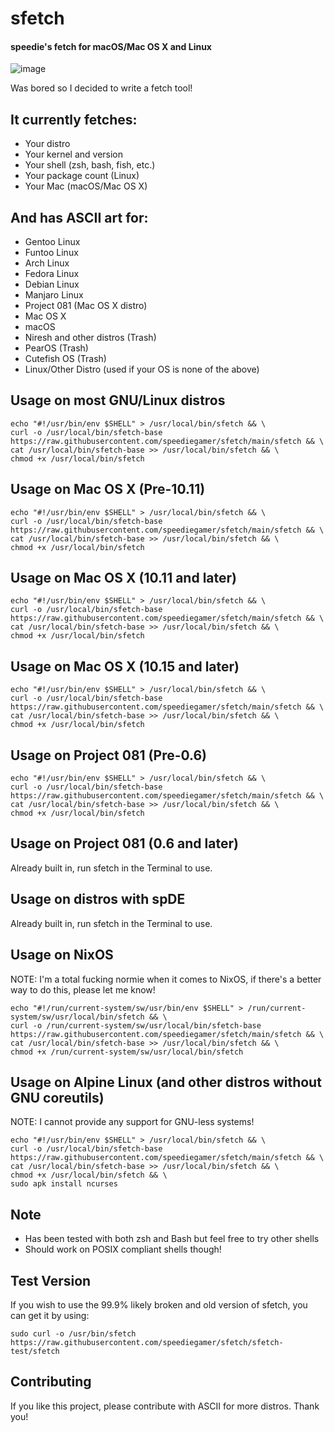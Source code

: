 # sfetch
#### speedie's fetch for macOS/Mac OS X and Linux

![image](https://user-images.githubusercontent.com/71722170/156442168-6a99c710-cf0f-4877-ba3f-f6806c5e0364.png)

Was bored so I decided to write a fetch tool! 

## It currently fetches:
- Your distro
- Your kernel and version
- Your shell (zsh, bash, fish, etc.)
- Your package count (Linux)
- Your Mac (macOS/Mac OS X)

## And has ASCII art for:
- Gentoo Linux
- Funtoo Linux
- Arch Linux
- Fedora Linux
- Debian Linux
- Manjaro Linux
- Project 081 (Mac OS X distro)
- Mac OS X
- macOS
- Niresh and other distros (Trash)
- PearOS (Trash)
- Cutefish OS (Trash)
- Linux/Other Distro (used if your OS is none of the above)

## Usage on most GNU/Linux distros

    echo "#!/usr/bin/env $SHELL" > /usr/local/bin/sfetch && \ 
    curl -o /usr/local/bin/sfetch-base https://raw.githubusercontent.com/speediegamer/sfetch/main/sfetch && \
    cat /usr/local/bin/sfetch-base >> /usr/local/bin/sfetch && \
    chmod +x /usr/local/bin/sfetch

## Usage on Mac OS X (Pre-10.11)

    echo "#!/usr/bin/env $SHELL" > /usr/local/bin/sfetch && \ 
    curl -o /usr/local/bin/sfetch-base https://raw.githubusercontent.com/speediegamer/sfetch/main/sfetch && \
    cat /usr/local/bin/sfetch-base >> /usr/local/bin/sfetch && \
    chmod +x /usr/local/bin/sfetch

## Usage on Mac OS X (10.11 and later)

    echo "#!/usr/bin/env $SHELL" > /usr/local/bin/sfetch && \ 
    curl -o /usr/local/bin/sfetch-base https://raw.githubusercontent.com/speediegamer/sfetch/main/sfetch && \
    cat /usr/local/bin/sfetch-base >> /usr/local/bin/sfetch && \
    chmod +x /usr/local/bin/sfetch

## Usage on Mac OS X (10.15 and later)

    echo "#!/usr/bin/env $SHELL" > /usr/local/bin/sfetch && \ 
    curl -o /usr/local/bin/sfetch-base https://raw.githubusercontent.com/speediegamer/sfetch/main/sfetch && \
    cat /usr/local/bin/sfetch-base >> /usr/local/bin/sfetch && \
    chmod +x /usr/local/bin/sfetch

## Usage on Project 081 (Pre-0.6)

    echo "#!/usr/bin/env $SHELL" > /usr/local/bin/sfetch && \ 
    curl -o /usr/local/bin/sfetch-base https://raw.githubusercontent.com/speediegamer/sfetch/main/sfetch && \
    cat /usr/local/bin/sfetch-base >> /usr/local/bin/sfetch && \
    chmod +x /usr/local/bin/sfetch

## Usage on Project 081 (0.6 and later)
Already built in, run sfetch in the Terminal to use.

## Usage on distros with spDE
Already built in, run sfetch in the Terminal to use.

## Usage on NixOS
NOTE: I'm a total fucking normie when it comes to NixOS, if there's a better way to do this, please let me know!

    echo "#!/run/current-system/sw/usr/bin/env $SHELL" > /run/current-system/sw/usr/local/bin/sfetch && \
    curl -o /run/current-system/sw/usr/local/bin/sfetch-base https://raw.githubusercontent.com/speediegamer/sfetch/main/sfetch && \
    cat /usr/local/bin/sfetch-base >> /usr/local/bin/sfetch && \
    chmod +x /run/current-system/sw/usr/local/bin/sfetch

## Usage on Alpine Linux (and other distros without GNU coreutils)
NOTE: I cannot provide any support for GNU-less systems!

    echo "#!/usr/bin/env $SHELL" > /usr/local/bin/sfetch && \ 
    curl -o /usr/local/bin/sfetch-base https://raw.githubusercontent.com/speediegamer/sfetch/main/sfetch && \
    cat /usr/local/bin/sfetch-base >> /usr/local/bin/sfetch && \
    chmod +x /usr/local/bin/sfetch && \
    sudo apk install ncurses

## Note
- Has been tested with both zsh and Bash but feel free to try other shells
- Should work on POSIX compliant shells though!

## Test Version

If you wish to use the 99.9% likely broken and old version of sfetch, you can get it by using:

    sudo curl -o /usr/bin/sfetch https://raw.githubusercontent.com/speediegamer/sfetch/sfetch-test/sfetch

## Contributing

If you like this project, please contribute with ASCII for more distros. Thank you!
